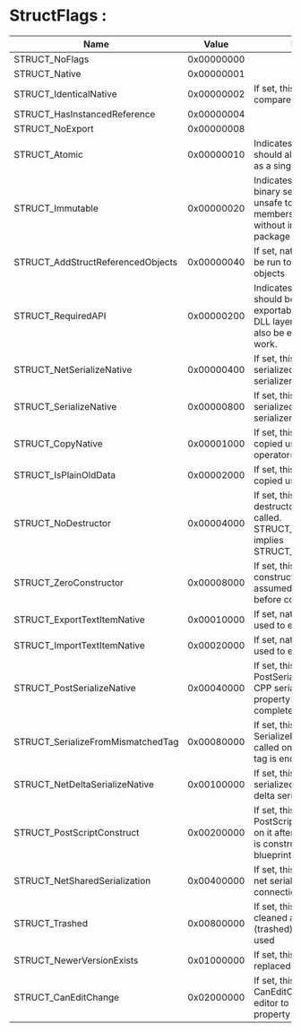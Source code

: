 # StructFlags :
| Name                              | Value      | Description                                                  | USTRUCT                                                      |
| --------------------------------- | ---------- | ------------------------------------------------------------ | ------------------------------------------------------------ |
| STRUCT_NoFlags                    | 0x00000000 |                                                              |                                                              |
| STRUCT_Native                     | 0x00000001 |                                                              |                                                              |
| STRUCT_IdenticalNative            | 0x00000002 | If set, this struct will be compared using native code       |                                                              |
| STRUCT_HasInstancedReference      | 0x00000004 |                                                              |                                                              |
| STRUCT_NoExport                   | 0x00000008 |                                                              |                                                              |
| STRUCT_Atomic                     | 0x00000010 | Indicates that this struct should always be serialized as a single unit | [Atomic](../Specifier/USTRUCT/UHT/Atomic/Atomic.md)          |
| STRUCT_Immutable                  | 0x00000020 | Indicates that this struct uses binary serialization; it is unsafe to add/remove members from this struct without incrementing the package version | [immutable](../Specifier/USTRUCT/Serialization/immutable.md) |
| STRUCT_AddStructReferencedObjects | 0x00000040 | If set, native code needs to be run to find referenced objects |                                                              |
| STRUCT_RequiredAPI                | 0x00000200 | Indicates that this struct should be exportable/importable at the DLL layer. Base structs must also be exportable for this to work. |                                                              |
| STRUCT_NetSerializeNative         | 0x00000400 | If set, this struct will be serialized using the CPP net serializer |                                                              |
| STRUCT_SerializeNative            | 0x00000800 | If set, this struct will be serialized using the CPP serializer |                                                              |
| STRUCT_CopyNative                 | 0x00001000 | If set, this struct will be copied using the CPP operator=   |                                                              |
| STRUCT_IsPlainOldData             | 0x00002000 | If set, this struct will be copied using memcpy              |                                                              |
| STRUCT_NoDestructor               | 0x00004000 | If set, this struct has no destructor and non will be called. STRUCT_IsPlainOldData implies STRUCT_NoDestructor |                                                              |
| STRUCT_ZeroConstructor            | 0x00008000 | If set, this struct will not be constructed because it is assumed that memory is zero before construction. |                                                              |
| STRUCT_ExportTextItemNative       | 0x00010000 | If set, native code will be used to export text              |                                                              |
| STRUCT_ImportTextItemNative       | 0x00020000 | If set, native code will be used to export text              |                                                              |
| STRUCT_PostSerializeNative        | 0x00040000 | If set, this struct will have PostSerialize called on it after CPP serializer or tagged property serialization is complete |                                                              |
| STRUCT_SerializeFromMismatchedTag | 0x00080000 | If set, this struct will have SerializeFromMismatchedTag called on it if a mismatched tag is encountered. |                                                              |
| STRUCT_NetDeltaSerializeNative    | 0x00100000 | If set, this struct will be serialized using the CPP net delta serializer |                                                              |
| STRUCT_PostScriptConstruct        | 0x00200000 | If set, this struct will be have PostScriptConstruct called on it after a temporary object is constructed in a running blueprint |                                                              |
| STRUCT_NetSharedSerialization     | 0x00400000 | If set, this struct can share net serialization state across connections |                                                              |
| STRUCT_Trashed                    | 0x00800000 | If set, this struct has been cleaned and sanitized (trashed) and should not be used |                                                              |
| STRUCT_NewerVersionExists         | 0x01000000 | If set, this structure has been replaced via reinstancing    |                                                              |
| STRUCT_CanEditChange              | 0x02000000 | If set, this struct will have CanEditChange on it in the editor to determine if a child property can be edited |                                                              |